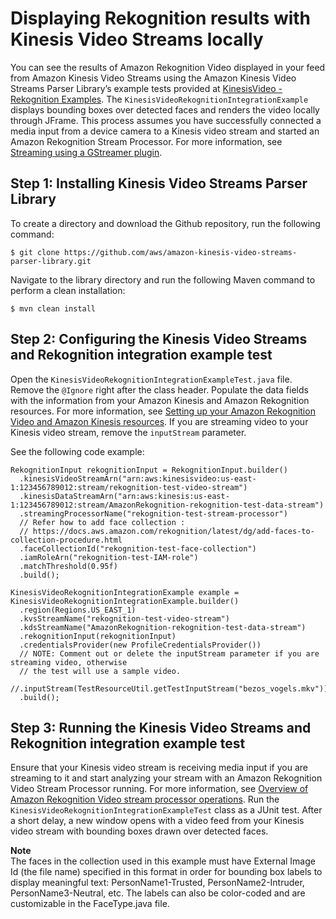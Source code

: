 # Displaying Rekognition results with Kinesis Video Streams locally<a name="displaying-rekognition-results-locally"></a>

 You can see the results of Amazon Rekognition Video displayed in your feed from Amazon Kinesis Video Streams using the Amazon Kinesis Video Streams Parser Library’s example tests provided at [KinesisVideo \- Rekognition Examples](https://github.com/aws/amazon-kinesis-video-streams-parser-library#kinesisvideo---rekognition-examples)\. The `KinesisVideoRekognitionIntegrationExample` displays bounding boxes over detected faces and renders the video locally through JFrame\. This process assumes you have successfully connected a media input from a device camera to a Kinesis video stream and started an Amazon Rekognition Stream Processor\. For more information, see [Streaming using a GStreamer plugin](streaming-using-gstreamer-plugin.md)\. 

## Step 1: Installing Kinesis Video Streams Parser Library<a name="step-1-install-parser-library"></a>

 To create a directory and download the Github repository, run the following command: 

```
$ git clone https://github.com/aws/amazon-kinesis-video-streams-parser-library.git
```

 Navigate to the library directory and run the following Maven command to perform a clean installation: 

```
$ mvn clean install
```

## Step 2: Configuring the Kinesis Video Streams and Rekognition integration example test<a name="step-2-configure-kinesis-video-rekognition-example-test"></a>

 Open the `KinesisVideoRekognitionIntegrationExampleTest.java` file\. Remove the `@Ignore` right after the class header\. Populate the data fields with the information from your Amazon Kinesis and Amazon Rekognition resources\. For more information, see [Setting up your Amazon Rekognition Video and Amazon Kinesis resources](setting-up-your-amazon-rekognition-streaming-video-resources.md)\. If you are streaming video to your Kinesis video stream, remove the `inputStream` parameter\. 

 See the following code example: 

```
RekognitionInput rekognitionInput = RekognitionInput.builder()
  .kinesisVideoStreamArn("arn:aws:kinesisvideo:us-east-1:123456789012:stream/rekognition-test-video-stream")
  .kinesisDataStreamArn("arn:aws:kinesis:us-east-1:123456789012:stream/AmazonRekognition-rekognition-test-data-stream")
  .streamingProcessorName("rekognition-test-stream-processor")
  // Refer how to add face collection :
  // https://docs.aws.amazon.com/rekognition/latest/dg/add-faces-to-collection-procedure.html
  .faceCollectionId("rekognition-test-face-collection")
  .iamRoleArn("rekognition-test-IAM-role")
  .matchThreshold(0.95f)
  .build();                
            
KinesisVideoRekognitionIntegrationExample example = KinesisVideoRekognitionIntegrationExample.builder()
  .region(Regions.US_EAST_1)
  .kvsStreamName("rekognition-test-video-stream")
  .kdsStreamName("AmazonRekognition-rekognition-test-data-stream")
  .rekognitionInput(rekognitionInput)
  .credentialsProvider(new ProfileCredentialsProvider())
  // NOTE: Comment out or delete the inputStream parameter if you are streaming video, otherwise
  // the test will use a sample video. 
  //.inputStream(TestResourceUtil.getTestInputStream("bezos_vogels.mkv"))
  .build();
```

## Step 3: Running the Kinesis Video Streams and Rekognition integration example test<a name="step-3-run-kinesis-video-rekognition-example-test"></a>

 Ensure that your Kinesis video stream is receiving media input if you are streaming to it and start analyzing your stream with an Amazon Rekognition Video Stream Processor running\. For more information, see [Overview of Amazon Rekognition Video stream processor operations](streaming-video.md#using-rekognition-video-stream-processor)\. Run the `KinesisVideoRekognitionIntegrationExampleTest` class as a JUnit test\. After a short delay, a new window opens with a video feed from your Kinesis video stream with bounding boxes drawn over detected faces\. 

**Note**  
 The faces in the collection used in this example must have External Image Id \(the file name\) specified in this format in order for bounding box labels to display meaningful text: PersonName1\-Trusted, PersonName2\-Intruder, PersonName3\-Neutral, etc\. The labels can also be color\-coded and are customizable in the FaceType\.java file\. 